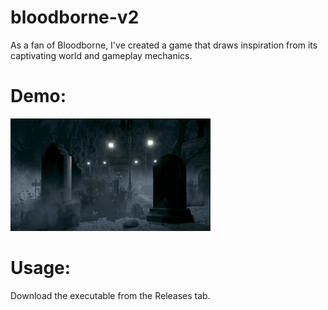 # bloodborne-v2

As a fan of Bloodborne, I've created a game that draws inspiration from its captivating world and gameplay mechanics.

# Demo:
  
![video](./output.gif)

# Usage:

Download the executable from the Releases tab. 
